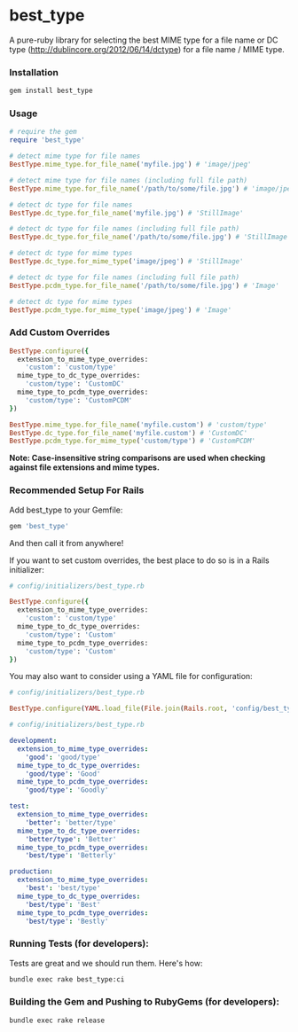 # best_type

A pure-ruby library for selecting the best MIME type for a file name or DC type (http://dublincore.org/2012/06/14/dctype) for a file name / MIME type.

### Installation

```bash
gem install best_type
```

### Usage

```ruby
# require the gem
require 'best_type'

# detect mime type for file names
BestType.mime_type.for_file_name('myfile.jpg') # 'image/jpeg'

# detect mime type for file names (including full file path)
BestType.mime_type.for_file_name('/path/to/some/file.jpg') # 'image/jpeg'

# detect dc type for file names
BestType.dc_type.for_file_name('myfile.jpg') # 'StillImage'

# detect dc type for file names (including full file path)
BestType.dc_type.for_file_name('/path/to/some/file.jpg') # 'StillImage'

# detect dc type for mime types
BestType.dc_type.for_mime_type('image/jpeg') # 'StillImage'

# detect dc type for file names (including full file path)
BestType.pcdm_type.for_file_name('/path/to/some/file.jpg') # 'Image'

# detect dc type for mime types
BestType.pcdm_type.for_mime_type('image/jpeg') # 'Image'
```

### Add Custom Overrides
```ruby
BestType.configure({
  extension_to_mime_type_overrides:
    'custom': 'custom/type'
  mime_type_to_dc_type_overrides:
    'custom/type': 'CustomDC'
  mime_type_to_pcdm_type_overrides:
    'custom/type': 'CustomPCDM'
})

BestType.mime_type.for_file_name('myfile.custom') # 'custom/type'
BestType.dc_type.for_file_name('myfile.custom') # 'CustomDC'
BestType.pcdm_type.for_mime_type('custom/type') # 'CustomPCDM'
```

**Note: Case-insensitive string comparisons are used when checking against file extensions and mime types.**

### Recommended Setup For Rails

Add best_type to your Gemfile:
```ruby
gem 'best_type'
```

And then call it from anywhere!

If you want to set custom overrides, the best place to do so is in a Rails initializer:
```ruby
# config/initializers/best_type.rb

BestType.configure({
  extension_to_mime_type_overrides:
    'custom': 'custom/type'
  mime_type_to_dc_type_overrides:
    'custom/type': 'Custom'
  mime_type_to_pcdm_type_overrides:
    'custom/type': 'Custom'
})
```

You may also want to consider using a YAML file for configuration:
```ruby
# config/initializers/best_type.rb

BestType.configure(YAML.load_file(File.join(Rails.root, 'config/best_type.yml'))[Rails.env])
```

```yaml
# config/initializers/best_type.rb

development:
  extension_to_mime_type_overrides:
    'good': 'good/type'
  mime_type_to_dc_type_overrides:
    'good/type': 'Good'
  mime_type_to_pcdm_type_overrides:
    'good/type': 'Goodly'

test:
  extension_to_mime_type_overrides:
    'better': 'better/type'
  mime_type_to_dc_type_overrides:
    'better/type': 'Better'
  mime_type_to_pcdm_type_overrides:
    'best/type': 'Betterly'

production:
  extension_to_mime_type_overrides:
    'best': 'best/type'
  mime_type_to_dc_type_overrides:
    'best/type': 'Best'
  mime_type_to_pcdm_type_overrides:
    'best/type': 'Bestly'
```

### Running Tests (for developers):

Tests are great and we should run them.  Here's how:

```sh
bundle exec rake best_type:ci
```

### Building the Gem and Pushing to RubyGems (for developers):

```sh
bundle exec rake release
```
